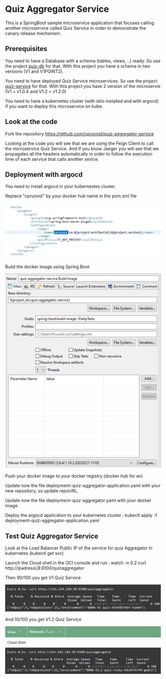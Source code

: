 # Quiz Aggregator Service

This is a SpringBoot sample microservice application that focuses calling another microservice called Quiz Service in order to demonstrate the canary release mechanism.

## Prerequisites

You need to have a Database  with a schema (tables, views, ..) ready. So use the project [quiz-db](https://github.com/cpruvost/quiz-db) for that. With this project you have a schema in two versions (V1 and V1POINT2).

You need to have deployed Quiz Service microservices. So use the project [quiz-service](https://github.com/cpruvost/quiz-service) for that. With this project you have 2 version of the microservie (V1 = v1.0.4 and V1.2 = v1.2.0)

You need to have a kubernetes cluster (with istio installed and with argocd) if you want to deploy this microservice on kube.

## Look at the code

Fork the repository https://github.com/cpruvost/quiz-aggregator-service

Looking at the code you will see that we are using the Feign Client to call the microservice Quiz Service. And if you know Jaeger you will see that we propagates all the headers automatically in order to follow the execution time of each service that calls another sevice. 

## Deployment with argocd

You need to install argocd in your kubernestes cluster.

Replace "cpruvost" by your docker hub name in the pom.xml file

![Pom V1](docs/pomV1.png)

Build the docker image using Spring Boot

![Docker V1](docs/BuildImage.png)

Push your docker image to your docker registry (docker hub for ex)

Update now the file deployment-quiz-aggregator-application.yaml with your new repository, so update repoURL.

Update now the file deployment-quiz-aggregator.yaml with your docker image.

Deploy the argocd application to your kubernetes cluster : kubectl apply -f deployment-quiz-aggregator-application.yaml

## Test Quiz Aggregator Service

Look at the Load Balancer Public IP of the service for quiz Aggregator in kubernetes (kubectl get svc)

Launch the Cloud shell in the OCI console and run : watch -n 0.2 curl http://ipadressLB:8100/quizaggregator 

Then 90/100 you get V1 Quiz Service

![Canary V1](docs/CanaryV1.png)

And 10/100 you get V1.2 Quiz Service

![Canary V1.2](docs/CanaryV12.png)
